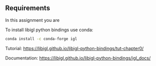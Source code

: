 ## Requirements

In this assignment you are 

To install libigl python bindings use conda:
```bash
conda install -c conda-forge igl
```

Tutorial: https://libigl.github.io/libigl-python-bindings/tut-chapter0/

Documentation: https://libigl.github.io/libigl-python-bindings/igl_docs/

